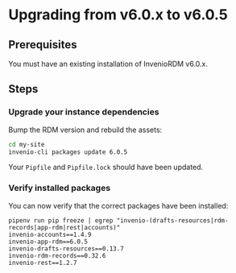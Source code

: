 # Upgrading from v6.0.x to v6.0.5

## Prerequisites

You must have an existing installation of InvenioRDM v6.0.x.

## Steps

### Upgrade your instance dependencies

Bump the RDM version and rebuild the assets:

```bash
cd my-site
invenio-cli packages update 6.0.5
```

Your ``Pipfile`` and ``Pipfile.lock`` should have been updated.

### Verify installed packages

You can now verify that the correct packages have been installed:

```
pipenv run pip freeze | egrep "invenio-(drafts-resources|rdm-records|app-rdm|rest|accounts)"
invenio-accounts==1.4.9
invenio-app-rdm==6.0.5
invenio-drafts-resources==0.13.7
invenio-rdm-records==0.32.6
invenio-rest==1.2.7
```
